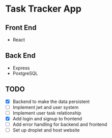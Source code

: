 # Task Tracker App

## Front End

- React

## Back End

- Express
- PostgreSQL

## TODO

- [x] Backend to make the data persistent
- [ ] Implement jwt and user system
- [ ] Implement user task relationship
- [x] Add login and signup to frontend
- [ ] Add error handling for backend and frontend
- [ ] Set up droplet and host website
